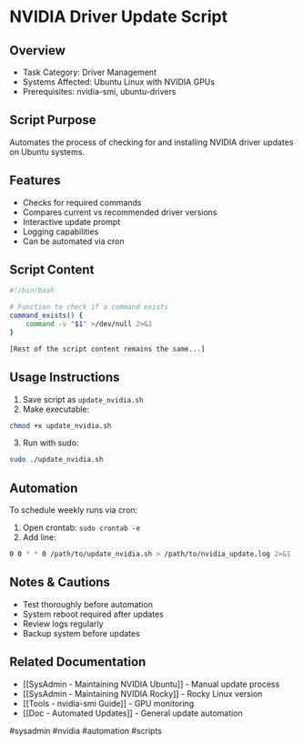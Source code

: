 # NVIDIA Driver Update Script

## Overview
- Task Category: Driver Management
- Systems Affected: Ubuntu Linux with NVIDIA GPUs
- Prerequisites: nvidia-smi, ubuntu-drivers

## Script Purpose
Automates the process of checking for and installing NVIDIA driver updates on Ubuntu systems.

## Features
- Checks for required commands
- Compares current vs recommended driver versions
- Interactive update prompt
- Logging capabilities
- Can be automated via cron

## Script Content
```bash
#!/bin/bash

# Function to check if a command exists
command_exists() {
    command -v "$1" >/dev/null 2>&1
}

[Rest of the script content remains the same...]
```

## Usage Instructions
1. Save script as `update_nvidia.sh`
2. Make executable:
```bash
chmod +x update_nvidia.sh
```
3. Run with sudo:
```bash
sudo ./update_nvidia.sh
```

## Automation
To schedule weekly runs via cron:
1. Open crontab: `sudo crontab -e`
2. Add line:
```bash
0 0 * * 0 /path/to/update_nvidia.sh > /path/to/nvidia_update.log 2>&1
```

## Notes & Cautions
- Test thoroughly before automation
- System reboot required after updates
- Review logs regularly
- Backup system before updates

## Related Documentation
- [[SysAdmin - Maintaining NVIDIA Ubuntu]] - Manual update process
- [[SysAdmin - Maintaining NVIDIA Rocky]] - Rocky Linux version
- [[Tools - nvidia-smi Guide]] - GPU monitoring
- [[Doc - Automated Updates]] - General update automation

#sysadmin #nvidia #automation #scripts